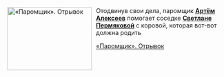 <!--2025-10-29 11:45:49-->
<div class="yb">
  <div class="rss kino_kino"><a href="https://www.kino-teatr.ru/video/54995/" title="«Паромщик». Отрывок"><img src="https://www.kino-teatr.ru/video/5/9/54995/poster.jpg" width="196" height="147" align="left" hspace="5" style="margin: 0px 10px 0px 5px" alt="«Паромщик». Отрывок"/></a>Отодвинув свои дела, паромщик <a href=https://www.kino-teatr.ru/kino/acter/m/ros/376807/bio/ target=_blank><strong>Артём Алексеев</strong></a> помогает соседке <a href=https://www.kino-teatr.ru/kino/acter/w/ros/21235/bio/ target=_blank><strong>Светлане Пермяковой</strong></a> с коровой, которая вот-вот должна родить <p class="titl"><a href="https://www.kino-teatr.ru/video/54995/">«Паромщик». Отрывок</a></p></div>
</div>

